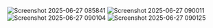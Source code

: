 ![Screenshot 2025-06-27 085841](https://github.com/user-attachments/assets/8e9c83e2-2a5c-4ce9-bc74-9ff3a8c68c13)
![Screenshot 2025-06-27 090011](https://github.com/user-attachments/assets/386d97a4-128d-4230-9b64-2434903fd96e)
![Screenshot 2025-06-27 090104](https://github.com/user-attachments/assets/dadddc31-17bc-45ea-b440-e385d90c990f)
![Screenshot 2025-06-27 090125](https://github.com/user-attachments/assets/e49a0ff6-c114-485d-8363-4e8c350b5279)
